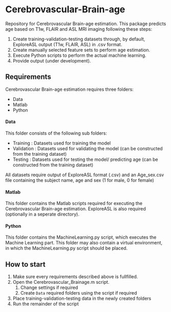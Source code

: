 # Cerebrovascular-Brain-age
Repository for Cerebrovascular Brain-age estimation. This package predicts age based on T1w, FLAIR and ASL MRI imaging following these steps:

1. Create training-validation-testing datasets through, by default, ExploreASL output (T1w, FLAIR, ASL) in .csv format.
2. Create manually selected feature sets to perform age estimation.
3. Execute Python scripts to perform the actual machine learning.
4. Provide output (under development).

## Requirements
Cerebrovascular Brain-age estimation requires three folders:

- Data
- Matlab
- Python

#### Data

This folder consists of the following sub folders: 

- Training : Datasets used for training the model
- Validation : Datasets used for validating the model (can be constructed from the training dataset)
- Testing : Datasets used for testing the model/ predicting age (can be constructed from the training dataset)

All datasets require output of ExploreASL format (.csv) and an Age_sex.csv file containing the subject name, age and sex (1 for male, 0 for female)

#### Matlab

This folder contains the Matlab scripts required for executing the Cerebrovascular Brain-age estimation. ExploreASL is also required (optionally in a seperate directory).

#### Python

This folder contains the MachineLearning.py script, which executes the Machine Learning part. This folder may also contain a virtual environment, in which the MachineLearning.py script should be placed.

## How to start

1. Make sure every requirements described above is fullfilled.
2. Open the Cerebrovascular_Brainage.m script.
    1. Change settings if required
    2. Create `Data` required folders using the script if required
3. Place training-validation-testing data in the newly created folders
4. Run the remainder of the script


